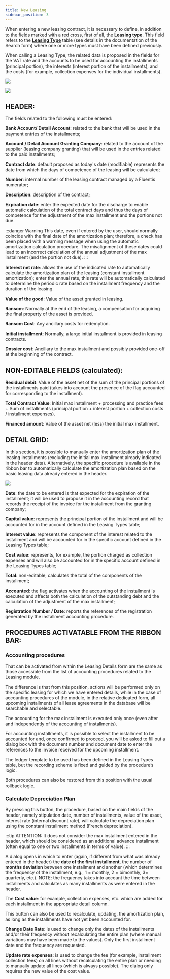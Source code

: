 ```yaml
---
title: New Leasing 
sidebar_position: 3
---
```


When entering a new leasing contract, it is necessary to define, in addition to the fields marked with a red cross, first of all, the **Leasing type**. This field refers to the **[Leasing Type](/docs/finance-area/leasing/search)** table (see details in the documentation of the Search form) where one or more types must have been defined previously.

When calling a Leasing Type, the related data is proposed in the fields for the VAT rate and the accounts to be used for accounting the installments (principal portion), the interests (interest portion of the installments), and the costs (for example, collection expenses for the individual installments).

![](/img/it-it/finance-area/leasing/new/image01.png)

![](/img/it-it/finance-area/leasing/new/image02.png)

## HEADER:

The fields related to the following must be entered:

**Bank Account/ Detail Account**: related to the bank that will be used in the payment entries of the installments;

**Account / Detail Account Granting Company**: related to the account of the supplier (leasing company granting) that will be used in the entries related to the paid installments;

**Contract date**: default proposed as today's date (modifiable) represents the date from which the days of competence of the leasing will be calculated;

**Number**: internal number of the leasing contract managed by a Fluentis numerator;

**Description**: description of the contract;

**Expiration date**: enter the expected date for the discharge to enable automatic calculation of the total contract days and thus the days of competence for the adjustment of the max installment and the portions not due.

:::danger Warning
This date, even if entered by the user, should normally coincide with the final date of the amortization plan; therefore, a check has been placed with a warning message when using the automatic amortization calculation procedure. The misalignment of these dates could lead to an incorrect calculation of the annual adjustment of the max installment (and the portion not due).
:::

**Interest net rate**: allows the use of the indicated rate to automatically calculate the amortization plan of the leasing (constant installment amortization); enter the annual rate, this rate will be automatically calculated to determine the periodic rate based on the installment frequency and the duration of the leasing.

**Value of the good**: Value of the asset granted in leasing.

**Ransom**: Normally at the end of the leasing, a compensation for acquiring the final property of the asset is provided.

**Ransom Cost**: Any ancillary costs for redemption.

**Initial installment**: Normally, a large initial installment is provided in leasing contracts.

**Dossier cost**: Ancillary to the max installment and possibly provided one-off at the beginning of the contract.

## NON-EDITABLE FIELDS (calculated):

**Residual debit**: Value of the asset net of the sum of the principal portions of the installments paid (takes into account the presence of the flag accounted for corresponding to the installment).

**Total Contract Value**: Initial max installment + processing and practice fees + Sum of installments (principal portion + interest portion + collection costs / installment expenses).

**Financed amount**: Value of the asset net (less) the initial max installment.

## DETAIL GRID:

In this section, it is possible to manually enter the amortization plan of the leasing installments (excluding the initial max installment already indicated in the header data). Alternatively, the specific procedure is available in the ribbon bar to automatically calculate the amortization plan based on the basic leasing data already entered in the header.

![](/img/it-it/finance-area/leasing/new/image03.png)

**Date**: the date to be entered is that expected for the expiration of the installment; it will be used to propose it in the accounting record that records the receipt of the invoice for the installment from the granting company;

**Capital value**: represents the principal portion of the installment and will be accounted for in the account defined in the Leasing Types table;

**Interest value**: represents the component of the interest related to the installment and will be accounted for in the specific account defined in the Leasing Types table;

**Cost value**: represents, for example, the portion charged as collection expenses and will also be accounted for in the specific account defined in the Leasing Types table;

**Total**: non-editable, calculates the total of the components of the installment;

**Accounted**: the flag activates when the accounting of the installment is executed and affects both the calculation of the outstanding debt and the calculation of the adjustment of the max installment;

**Registration Number / Date**: reports the references of the registration generated by the installment accounting procedure.

## PROCEDURES ACTIVATABLE FROM THE RIBBON BAR:

### Accounting procedures  

That can be activated from within the Leasing Details form are the same as those accessible from the list of accounting procedures related to the Leasing module.

The difference is that from this position, actions will be performed only on the specific leasing for which we have entered details, while in the case of accounting procedures of the module, in the relative dedicated form, all upcoming installments of all lease agreements in the database will be searchable and selectable.

The accounting for the max installment is executed only once (even after and independently of the accounting of installments).

For accounting installments, it is possible to select the installment to be accounted for and, once confirmed to proceed, you will be asked to fill out a dialog box with the document number and document date to enter the references to the invoice received for the upcoming installment.

The ledger template to be used has been defined in the Leasing Types table, but the recording scheme is fixed and guided by the procedure’s logic.

Both procedures can also be restored from this position with the usual rollback logic.

### Calculate Depreciation Plan

By pressing this button, the procedure, based on the main fields of the header, namely stipulation date, number of installments, value of the asset, interest rate (internal discount rate), will calculate the depreciation plan using the constant installment method (French depreciation).

:::tip ATTENTION:
It does not consider the max installment entered in the header, which should be considered as an additional advance installment (often equal to one or two installments in terms of value).
:::

A dialog opens in which to enter (again, if different from what was already entered in the header) the **date of the first installment**, the number of **months deviation** between one installment and another (which determines the frequency of the installment, e.g., 1 = monthly, 2 = bimonthly, 3= quarterly, etc.). NOTE: the frequency takes into account the time between installments and calculates as many installments as were entered in the header.

The **Cost value**: for example, collection expenses, etc. which are added for each installment in the appropriate detail column.

This button can also be used to recalculate, updating, the amortization plan, as long as the installments have not yet been accounted for.

**Change Date Rate**: is used to change only the dates of the installments and/or their frequency without recalculating the entire plan (where manual variations may have been made to the values). Only the first installment date and the frequency are requested.

**Update rate expenses**: is used to change the fee (for example, installment collection fees) on all lines without recalculating the entire plan or needing to manually update all lines (which is always possible). The dialog only requires the new value of the cost value.
